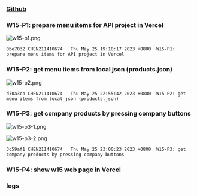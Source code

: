 ### [Github](https://github.com/CHEN211410674/1112-1N-js-demo-211410674.git)

### W15-P1: prepare menu items for API project in Vercel

![w15-p1.png](https://sgtwgxsjtbibcbrzrfra.supabase.co/storage/v1/object/public/demo-74/15_74/w15-p1.png)

```
0be7032 CHEN211410674   Thu May 25 19:10:17 2023 +0800  W15-P1: prepare menu items for API project in Vercel
```

### W15-P2: get menu items from local json (products.json)

![w15-p2.png](https://sgtwgxsjtbibcbrzrfra.supabase.co/storage/v1/object/public/demo-74/15_74/w15-p2.png)

```
d70a3cb CHEN211410674   Thu May 25 22:55:42 2023 +0800  W15-P2: get menu items from local json (products.json)
```

### W15-P3: get company products by pressing company buttons

![w15-p3-1.png](https://sgtwgxsjtbibcbrzrfra.supabase.co/storage/v1/object/public/demo-74/15_74/w15-p3-1.png)

![w15-p3-2.png](https://sgtwgxsjtbibcbrzrfra.supabase.co/storage/v1/object/public/demo-74/15_74/w15-p3-2.png)

```
3c59af1 CHEN211410674   Thu May 25 23:00:23 2023 +0800  W15-P3: get company products by pressing company buttons
```
### W15-P4: show w15 web page in Vercel


### logs

![]()
